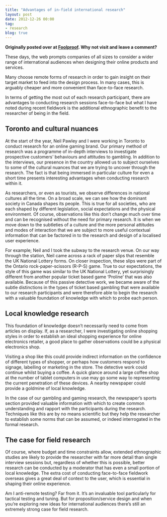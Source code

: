 ```yaml
---
title: "Advantages of in-field international research"
layout: post
date: 2012-12-26 00:00
tag:
- research
blog: true
---
```


**Originally posted over at [Foolproof](http://www.foolproof.co.uk/thinking/advantages-of-in-field-international-research). Why not visit and leave a comment?**

These days, the web prompts companies of all sizes to consider a wider range of international audiences when designing their online products and services.

Many choose remote forms of research in order to gain insight on their target market to feed into the design process. In many cases, this is arguably cheaper and more convenient than face-to-face research.

In terms of getting the most out of each research participant, there are advantages to conducting research sessions face-to-face but what I have noted during recent fieldwork is the additional ethnographic benefit to the researcher of being in the field.

## Toronto and cultural nuances
At the start of the year, Neil Pawley and I were working in Toronto to conduct research for an online gaming brand. Our primary method of research was a programme of in-depth interviews to investigate prospective customers’ behaviours and attitudes to gambling. In addition to the interviews, our presence in the country allowed us to subject ourselves to some of the cultural nuances that we are trying to uncover through the research. The fact is that being immersed in particular culture for even a short time presents interesting advantages when conducting research within it.

As researchers, or even as tourists, we observe differences in national cultures all the time. On a broad scale, we can see how the dominant society in Canada shapes its people. This is true for all societies, who are each shaped by different legislation, social expectations and the physical environment. Of course, observations like this don’t change much over time and can be recognised without the need for primary research. It is when we move down to the subtleties of a culture and the more personal attitudes and modes of interaction that we are subject to more useful contextual information that can be factored in to the research and design of a localised user experience.

For example; Neil and I took the subway to the research venue. On our way through the station, Neil came across a rack of paper slips that resemble the UK National Lottery forms. On closer inspection, these slips were part of the Ontario rock-paper-scissors (R-P-S) game. True to our expectations, the style of this game was similar to the UK National Lottery, yet surprisingly different from another popular ticket based game ‘Proline’ that was also available. Because of this passive detective work, we became aware of the subtle distinctions in the types of ticket based gambling that were available to our research participants and were therefore able to begin the research with a valuable foundation of knowledge with which to probe each person. 

## Local knowledge research
This foundation of knowledge doesn’t necessarily need to come from articles on display. If, as a researcher, I were investigating online shopping styles in order to establish an ideal shopping experience for online electronics retailer, a good place to gather observations could be a physical electronics shop.

Visiting a shop like this could provide indirect information on the confidence of different types of shopper, or perhaps how customers respond to signage, labelling or marketing in the store. The detective work could continue whilst buying a coffee. A quick glance around a large coffee shop at the number of tablet computers in use may go some way to representing the current penetration of these devices. A nearby newspaper could provide a goldmine of local knowledge.

In the case of our gambling and gaming research, the newspaper’s sports section provided valuable information with which to create common understanding and rapport with the participants during the research. Techniques like this are by no means scientific but they help the researcher to establish some norms that can be assumed, or indeed interrogated in the formal research. 

## The case for field research
Of course, where budget and time constraints allow, extended ethnographic studies are likely to provide the researcher with far more detail than single interview sessions but, regardless of whether this is possible, better research can be conducted by a moderator that has even a small portion of local knowledge. The extra cost of conducting face-to-face fieldwork overseas gives a great deal of context to the user, which is essential in shaping their online experience.

Am I anti-remote testing? Far from it. It’s an invaluable tool particularly for tactical testing and tuning. But for proposition/service design and when you’re exploring new ideas for international audiences there’s still an extremely strong case for field research.